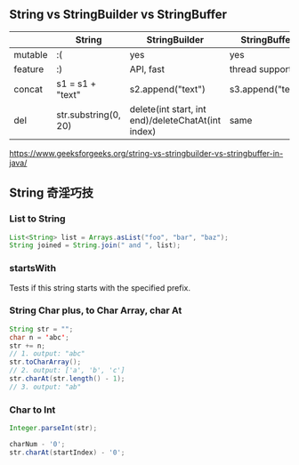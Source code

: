 <script type="text/javascript" src="http://cdn.mathjax.org/mathjax/latest/MathJax.js?config=default"></script>


## String vs StringBuilder vs StringBuffer
|         | String               | StringBuilder                                      | StringBuffer                                       |
|---------|----------------------|----------------------------------------------------|----------------------------------------------------|
| mutable | :(                   | yes                                                | yes                                                |
| feature | :)                   | API, fast                                          | thread support                                     |
| concat  | s1 = s1 + "text" | s2.append("text")                                  | s3.append("text")                                  |
| del     | str.substring(0, 20) | delete(int start, int end)/deleteChatAt(int index) | same |

https://www.geeksforgeeks.org/string-vs-stringbuilder-vs-stringbuffer-in-java/


## String 奇淫巧技


### List to String
```java
List<String> list = Arrays.asList("foo", "bar", "baz");
String joined = String.join(" and ", list); 
```

### startsWith 
Tests if this string starts with the specified prefix.

### String Char plus, to Char Array, char At 
```java
String str = "";
char n = 'abc';
str += n; 
// 1. output: "abc"
str.toCharArray();
// 2. output: ['a', 'b', 'c']
str.charAt(str.length() - 1);
// 3. output: "ab"
```

### Char to Int
```java
Integer.parseInt(str);

charNum - '0';
str.charAt(startIndex) - '0';
```